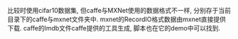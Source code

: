 比较时使用cifar10数据集, 但caffe与MXNet使用的数据格式不一样, 分别存于当前目录下的caffe与mxnet文件夹中. mxnet的RecordIO格式数据由mxnet直接提供下载. caffe的lmdb文件caffe提供的工具生成, 脚本也在它的demo中可以找到.